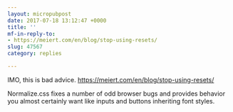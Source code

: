 ```yaml
---
layout: micropubpost
date: 2017-07-18 13:12:47 +0000
title: ''
mf-in-reply-to:
- https://meiert.com/en/blog/stop-using-resets/
slug: 47567
category: replies

---
```

IMO, this is bad advice. https://meiert.com/en/blog/stop-using-resets/

Normalize.css fixes a number of odd browser bugs and provides behavior you almost certainly want like inputs and buttons inheriting font styles.
